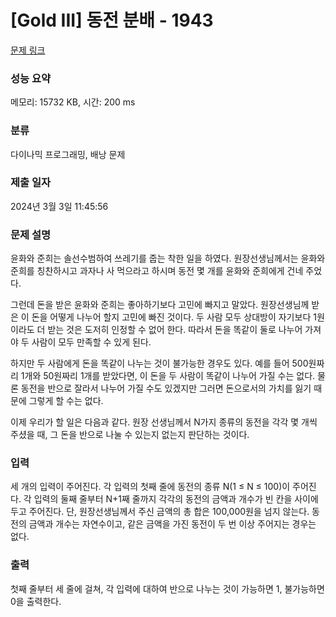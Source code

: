 # [Gold III] 동전 분배 - 1943 

[문제 링크](https://www.acmicpc.net/problem/1943) 

### 성능 요약

메모리: 15732 KB, 시간: 200 ms

### 분류

다이나믹 프로그래밍, 배낭 문제

### 제출 일자

2024년 3월 3일 11:45:56

### 문제 설명

<p>윤화와 준희는 솔선수범하여 쓰레기를 줍는 착한 일을 하였다. 원장선생님께서는 윤화와 준희를 칭찬하시고 과자나 사 먹으라고 하시며 동전 몇 개를 윤화와 준희에게 건네 주었다.</p>

<p>그런데 돈을 받은 윤화와 준희는 좋아하기보다 고민에 빠지고 말았다. 원장선생님께 받은 이 돈을 어떻게 나누어 할지 고민에 빠진 것이다. 두 사람 모두 상대방이 자기보다 1원이라도 더 받는 것은 도저히 인정할 수 없어 한다. 따라서 돈을 똑같이 둘로 나누어 가져야 두 사람이 모두 만족할 수 있게 된다.</p>

<p>하지만 두 사람에게 돈을 똑같이 나누는 것이 불가능한 경우도 있다. 예를 들어 500원짜리 1개와 50원짜리 1개를 받았다면, 이 돈을 두 사람이 똑같이 나누어 가질 수는 없다. 물론 동전을 반으로 잘라서 나누어 가질 수도 있겠지만 그러면 돈으로서의 가치를 잃기 때문에 그렇게 할 수는 없다.</p>

<p>이제 우리가 할 일은 다음과 같다. 원장 선생님께서 N가지 종류의 동전을 각각 몇 개씩 주셨을 때, 그 돈을 반으로 나눌 수 있는지 없는지 판단하는 것이다.</p>

### 입력 

 <p>세 개의 입력이 주어진다. 각 입력의 첫째 줄에 동전의 종류 N(1 ≤ N ≤ 100)이 주어진다. 각 입력의 둘째 줄부터 N+1째 줄까지 각각의 동전의 금액과 개수가 빈 칸을 사이에 두고 주어진다. 단, 원장선생님께서 주신 금액의 총 합은 100,000원을 넘지 않는다. 동전의 금액과 개수는 자연수이고, 같은 금액을 가진 동전이 두 번 이상 주어지는 경우는 없다.</p>

### 출력 

 <p>첫째 줄부터 세 줄에 걸쳐, 각 입력에 대하여 반으로 나누는 것이 가능하면 1, 불가능하면 0을 출력한다.</p>

